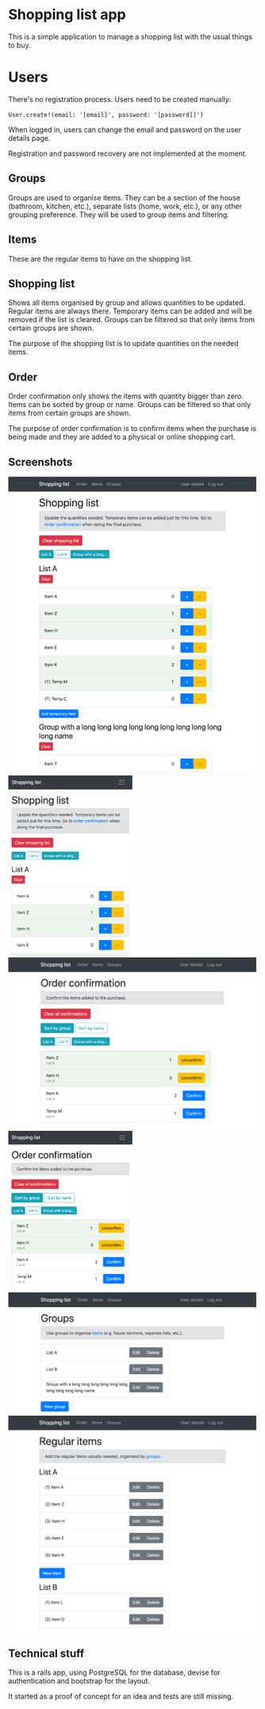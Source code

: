 # Shopping list app
This is a simple application to manage a shopping list with the usual things to buy.

# Users
There's no registration process. Users need to be created manually:

    User.create!(email: '[email]', password: '[password]]')

When logged in, users can change the email and password on the user details page.

Registration and password recovery are not implemented at the moment.

## Groups 
Groups are used to organise items. They can be a section of the house (bathroom, kitchen, etc.), separate lists (home, work, etc.), or any other grouping preference.
They will be used to group items and filtering.

## Items
These are the regular items to have on the shopping list.

## Shopping list
Shows all items organised by group and allows quantities to be updated.
Regular items are always there. Temporary items can be added and will be removed if the list is cleared.
Groups can be filtered so that only items from certain groups are shown.

The purpose of the shopping list is to update quantities on the needed items.

## Order
Order confirmation only shows the items with quantity bigger than zero.
Items can be sorted by group or name.
Groups can be filtered so that only items from certain groups are shown.

The purpose of order confirmation is to confirm items when the purchase is being made and they are added to a physical or online shopping cart.

## Screenshots
<img src="screenshots/shopping_list1.png" width="500" /> <img src="screenshots/shopping_list2.png" width="250" />
<img src="screenshots/order_confirmation1.png" width="500" /> <img src="screenshots/order_confirmation2.png" width="250" />
<img src="screenshots/groups.png" width="500" />
<img src="screenshots/items.png" width="500" />

## Technical stuff
This is a rails app, using PostgreSQL for the database, devise for authentication and bootstrap for the layout.

It started as a proof of concept for an idea and tests are still missing.
